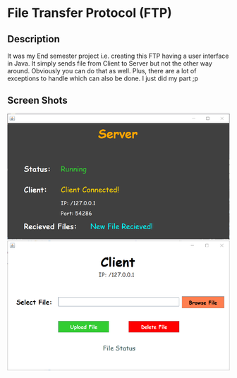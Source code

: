 # File Transfer Protocol (FTP)


## Description

It was my End semester project i.e. creating this FTP having a user interface in Java. It simply sends file from Client to Server but not the other way around. Obviously you can do that as well. Plus, there are a lot of exceptions to handle which can also be done. I just did my part ;p

## Screen Shots

<img src="ss/server.png">

<img src="ss/client.png">